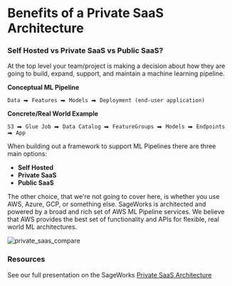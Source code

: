 # Benefits of a Private SaaS Architecture


### Self Hosted vs Private SaaS vs Public SaaS?
At the top level your team/project is making a decision about how they are going to build, expand, support, and maintain a machine learning pipeline.

**Conceptual ML Pipeline**

```
Data ⮕ Features ⮕ Models ⮕ Deployment (end-user application)
```


**Concrete/Real World Example**

```
S3 ⮕ Glue Job ⮕ Data Catalog ⮕ FeatureGroups ⮕ Models ⮕ Endpoints ⮕ App
```

When building out a framework to support ML Pipelines there are three main options:

- **Self Hosted**
- **Private SaaS**
- **Public SaaS**

The other choice, that we're not going to cover here, is whether you use AWS, Azure, GCP, or something else. SageWorks is architected and powered by a broad and rich set of AWS ML Pipeline services. We believe that AWS provides the best set of functionality and APIs for flexible, real world ML architectures.

<img alt="private_saas_compare" src="https://github.com/user-attachments/assets/2f6d3724-e340-4a70-bb97-d05383917cfe">


### Resources
See our full presentation on the SageWorks [Private SaaS Architecture](https://docs.google.com/presentation/d/1f_1gmE4-UAeUDDsoNdzK_d_MxALFXIkxORZwbJBjPq4/edit?usp=sharing``)